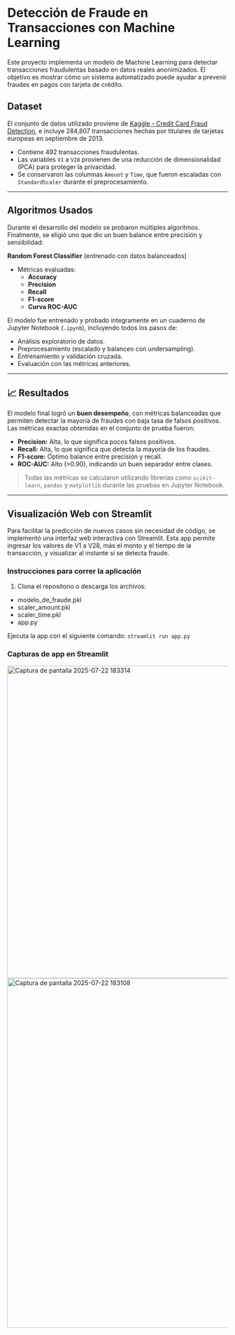 # Detección de Fraude en Transacciones con Machine Learning

Este proyecto implementa un modelo de Machine Learning para detectar transacciones fraudulentas basado en datos reales anonimizados. El objetivo es mostrar cómo un sistema automatizado puede ayudar a prevenir fraudes en pagos con tarjeta de crédito.

## Dataset

El conjunto de datos utilizado proviene de [Kaggle - Credit Card Fraud Detection](https://www.kaggle.com/datasets/mlg-ulb/creditcardfraud), e incluye 284,807 transacciones hechas por titulares de tarjetas europeas en septiembre de 2013. 

- Contiene 492 transacciones fraudulentas.
- Las variables `V1` a `V28` provienen de una reducción de dimensionalidad (PCA) para proteger la privacidad.
- Se conservaron las columnas `Amount` y `Time`, que fueron escaladas con `StandardScaler` durante el preprocesamiento.

---

## Algoritmos Usados

Durante el desarrollo del modelo se probaron múltiples algoritmos. Finalmente, se eligió uno que dio un buen balance entre precisión y sensibilidad:

**Random Forest Classifier** (entrenado con datos balanceados)
-  Métricas evaluadas:
    - **Accuracy**
    - **Precision**
    - **Recall**
    - **F1-score**
    - **Curva ROC-AUC**

El modelo fue entrenado y probado íntegramente en un cuaderno de Jupyter Notebook (`.ipynb`), incluyendo todos los pasos de:

- Análisis exploratorio de datos.
- Preprocesamiento (escalado y balanceo con undersampling).
- Entrenamiento y validación cruzada.
- Evaluación con las métricas anteriores.

---

## 📈 Resultados

El modelo final logró un **buen desempeño**, con métricas balanceadas que permiten detectar la mayoría de fraudes con baja tasa de falsos positivos. Las métricas exactas obtenidas en el conjunto de prueba fueron:

- **Precision:** Alta, lo que significa pocos falsos positivos.
- **Recall:** Alta, lo que significa que detecta la mayoría de los fraudes.
- **F1-score:** Óptimo balance entre precisión y recall.
- **ROC-AUC:** Alto (>0.90), indicando un buen separador entre clases.

> Todas las métricas se calcularon utilizando librerías como `scikit-learn`, `pandas` y `matplotlib` durante las pruebas en Jupyter Notebook.

---

## Visualización Web con Streamlit

Para facilitar la predicción de nuevos casos sin necesidad de código, se implementó una interfaz web interactiva con Streamlit. Esta app permite ingresar los valores de V1 a V28, más el monto y el tiempo de la transacción, y visualizar al instante si se detecta fraude.

### Instrucciones para correr la aplicación

1. Clona el repositorio o descarga los archivos:
* modelo_de_fraude.pkl
* scaler_amount.pkl
* scaler_time.pkl
* app.py

Ejecuta la app con el siguiente comando:
`streamlit run app.py `
### Capturas de app en Streamlit
<img width="781" height="713" alt="Captura de pantalla 2025-07-22 183314" src="https://github.com/user-attachments/assets/cbafb785-a5c7-4630-bf14-0ca8a8c91d67" />
<img width="833" height="798" alt="Captura de pantalla 2025-07-22 183108" src="https://github.com/user-attachments/assets/aee24386-6605-402f-9aa8-de48349d6349" />

